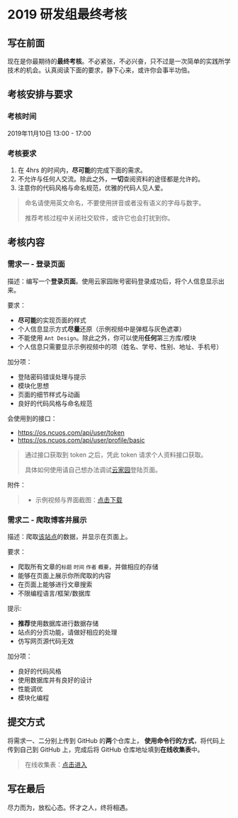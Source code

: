 # 2019 研发组最终考核

## 写在前面

现在是你最期待的**最终考核**。不必紧张，不必兴奋，只不过是一次简单的实践所学技术的机会。认真阅读下面的要求，静下心来，或许你会事半功倍。

## 考核安排与要求

### 考核时间

2019年11月10日 13:00 - 17:00

### 考核要求

1. 在 4hrs 的时间内，**尽可能**的完成下面的需求。
2. 不允许与任何人交流。除此之外，**一切**查阅资料的途径都是允许的。
3. 注意你的代码风格与命名规范，优雅的代码人见人爱。

> 命名请使用英文命名，不要使用拼音或者没有语义的字母与数字。
>
> 推荐考核过程中关闭社交软件，或许它也会打扰到你。

## 考核内容

### 需求一 - 登录页面

描述：编写一个**登录页面**。使用云家园账号密码登录成功后，将个人信息显示出来。

要求：

+ **尽可能**的实现页面的样式
+ 个人信息显示方式**尽量**还原（示例视频中是弹框与灰色遮罩）
+ 不能使用 `Ant Design`。除此之外，你可以使用**任何**第三方库/模块
+ 个人信息只需要显示示例视频中的项（姓名、学号、性别、地址、手机号）

加分项：

+ 登陆密码错误处理与提示
+ 模块化思想
+ 页面的细节样式与动画
+ 良好的代码风格与命名规范

会使用到的接口：

+ https://os.ncuos.com/api/user/token
+ https://os.ncuos.com/api/user/profile/basic

> 通过接口获取到 token 之后，凭此 token 请求个人资料接口获取。
> 
> 具体如何使用请自己想办法调试[云家园](https://ncuos.com)登陆页面。

附件：

> + 示例视频与界面截图：[点击下载](http://assets.wzbspace.top/Archive.zip)

### 需求二 - 爬取博客并展示

描述：爬取[该站点](https://blog.snowstar.org)的数据，并显示在页面上。

要求：

+ 爬取所有文章的`标题` `时间` `作者` `概要`，并做相应的存储
+ 能够在页面上展示你所爬取的内容
+ 在页面上能够进行文章搜索
+ 不限编程语言/框架/数据库

提示:

+ **推荐**使用数据库进行数据存储
+ 站点的分页功能，请做好相应的处理
+ 仿写网页源代码无效

加分项：

+ 良好的代码风格
+ 使用数据库并有良好的设计
+ 性能调优
+ 模块化编程

## 提交方式

将需求一、二分别上传到 GitHub 的**两**个仓库上，
**使用命令行的方式**，将代码上传到自己到 GitHub 上，完成后将 GitHub 仓库地址填到**在线收集表**中。

> 在线收集表：[点击进入](https://docs.qq.com/form/fill/DYVd1WndRYU1kbXhG?_w_tencentdocx_form=1)

## 写在最后

尽力而为，放松心态。怀才之人，终将相遇。
